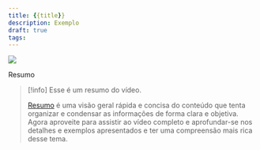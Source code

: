 ```yaml
---
title: {{title}}
description: Exemplo
draft: true
tags:
---
```



![](https://www.youtube.com/watch?v=XXXXXXXXX)


Resumo

>[!info] Esse é um resumo do vídeo. 
>
>[Resumo](Resumo.md) é uma visão geral rápida e concisa do conteúdo que tenta organizar e condensar as informações de forma clara e objetiva. Agora aproveite para assistir ao vídeo completo e aprofundar-se nos detalhes e exemplos apresentados e ter uma compreensão mais rica desse tema.